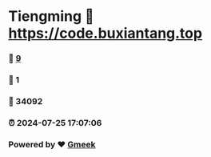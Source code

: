 # Tiengming :link: https://code.buxiantang.top 
### :page_facing_up: [9](https://code.buxiantang.top/tag.html) 
### :speech_balloon: 1 
### :hibiscus: 34092 
### :alarm_clock: 2024-07-25 17:07:06 
### Powered by :heart: [Gmeek](https://github.com/Meekdai/Gmeek)
